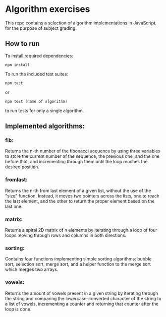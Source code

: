 # Algorithm exercises
This repo contains a selection of algorithm implementations in JavaScript, for the purpose of subject grading.
## How to run
To install required dependencies:

	npm install
To run the included test suites:

	npm test
or

	npm test (name of algorithm)
to run tests for only a single algorithm.
## Implemented algorithms:
### fib:
Returns the n-th number of the fibonacci sequence by using three variables to store the current number of the sequence, the previous one, and the one before that, and incrementing through them until the loop reaches the desired position.
### fromlast:
Returns the n-th from last element of a given list, without the use of the "size" function. Instead, it moves two pointers across the lists, one to reach the last element, and the other to return the proper element based on the last one.
### matrix:
Returns a spiral 2D matrix of n elements by iterating through a loop of four loops moving through rows and columns in both directions.
### sorting:
Contains four functions implementing simple sorting algorithms: bubble sort, selection sort, merge sort, and a helper function to the merge sort which merges two arrays.
### vowels:
Returns the amount of vowels present in a given string by iterating through the string and comparing the lowercase-converted character of the string to a list of vowels, incrementing a counter and returning that counter after the loop is done.
